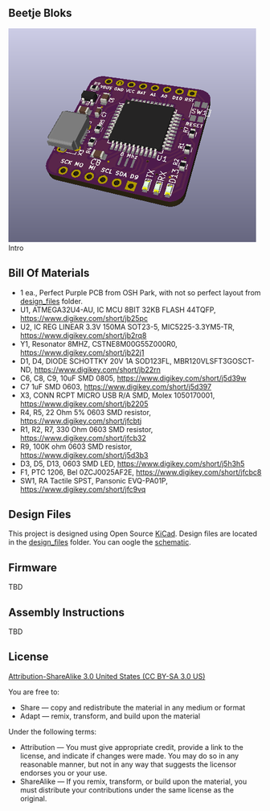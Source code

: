 Beetje Bloks
----------------

![32U4](images/project.png) 
Intro


Bill Of Materials
----------------
  
- 1 ea., Perfect Purple PCB from OSH Park, with not so perfect layout from [design_files](design_files/) folder.
- U1, ATMEGA32U4-AU, IC MCU 8BIT 32KB FLASH 44TQFP, https://www.digikey.com/short/jb25pc
- U2, IC REG LINEAR 3.3V 150MA SOT23-5, MIC5225-3.3YM5-TR, https://www.digikey.com/short/jb2rq8
- Y1, Resonator 8MHZ, CSTNE8M00G55Z000R0, https://www.digikey.com/short/jb22j1
- D1, D4, DIODE SCHOTTKY 20V 1A SOD123FL, MBR120VLSFT3GOSCT-ND, https://www.digikey.com/short/jb22rn 
- C6, C8, C9, 10uF SMD 0805, https://www.digikey.com/short/j5d39w 
- C7 1uF SMD 0603, https://www.digikey.com/short/j5d397
- X3, CONN RCPT MICRO USB R/A SMD, Molex 1050170001, https://www.digikey.com/short/jb2205
- R4, R5, 22 Ohm 5% 0603 SMD resistor, https://www.digikey.com/short/jfcbtj
- R1, R2, R7, 330 Ohm 0603 SMD resistor, https://www.digikey.com/short/jfcb32
- R9, 100K ohm 0603 SMD resistor, https://www.digikey.com/short/j5d3b3
- D3, D5, D13, 0603 SMD LED, https://www.digikey.com/short/j5h3h5
- F1, PTC 1206, Bel 0ZCJ0025AF2E, https://www.digikey.com/short/jfcbc8
- SW1, RA Tactile SPST, Pansonic EVQ-PA01P, https://www.digikey.com/short/jfc9vq



Design Files
----------------
This project is designed using Open Source [KiCad](http://kicad-pcb.org/). Design files are located in the [design_files](design_files/) folder.  You can oogle the [schematic](docs/project.sch.pdf).

Firmware
----------------
TBD

Assembly Instructions
----------------
TBD

License
----------------
[Attribution-ShareAlike 3.0 United States (CC BY-SA 3.0 US)](https://creativecommons.org/licenses/by-sa/3.0/us/)

You are free to:

- Share — copy and redistribute the material in any medium or format
- Adapt — remix, transform, and build upon the material

Under the following terms:

- Attribution — You must give appropriate credit, provide a link to the license, and indicate if changes were made. You may do so in any reasonable manner, but not in any way that suggests the licensor endorses you or your use.
- ShareAlike — If you remix, transform, or build upon the material, you must distribute your contributions under the same license as the original.
